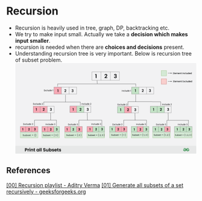 # Recursion

- Recursion is heavily used in tree, graph, DP, backtracking etc.
- We try to make input small. Actually we take a **decision which makes input smaller**.
- recursion is needed when there are **choices and decisions** present.
- Understanding recursion tree is very important. Below is recursion tree of subset problem.
![recursion tree for subset](./images/print-all-subsets.png)

## References

[[00] Recursion playlist - Aditry Verma](https://www.youtube.com/watch?list=PL_z_8CaSLPWeT1ffjiImo0sYTcnLzo-wY)
[[01] Generate all subsets of a set recursively - geeksforgeeks.org](https://www.geeksforgeeks.org/backtracking-to-find-all-subsets/)
